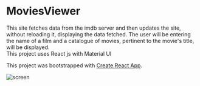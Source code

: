 # MoviesViewer


This site fetches data from the imdb server and then updates the site, without reloading it, displaying the data fetched. The user will be entering the name of a film and a catalogue of movies, pertinent to the movie's title, will be displayed.<br>
This project uses React js with Material UI

This project was bootstrapped with [Create React App](https://github.com/facebook/create-react-app).

![screen](https://user-images.githubusercontent.com/7188279/158886651-bda4c3bb-cfa6-430c-a326-e03b031cbcb1.png)



